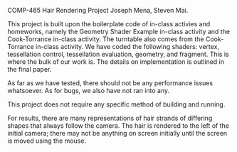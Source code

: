 COMP-465 Hair Rendering Project
Joseph Mena, Steven Mai. 

This project is built upon the boilerplate code of in-class activies and homeworks, namely the Geometry Shader Example in-class 
activity and the Cook-Torrance in-class activity. The turntable also comes from the Cook-Torrance in-class activity. We have coded
the following shaders: vertex, tessellation control, tessellation evaluation, geometry, and fragment. This is where the bulk of our
work is. The details on implementation is outlined in the final paper.

As far as we have tested, there should not be any performance issues whatsoever. As for bugs, we also have not ran into any.

This project does not require any specific method of building and running.

For results, there are many representations of hair strands of differing shapes that always follow the camera. The hair is rendered
to the left of the initial camera; there may not be anything on screen initially until the screen is moved using the mouse.